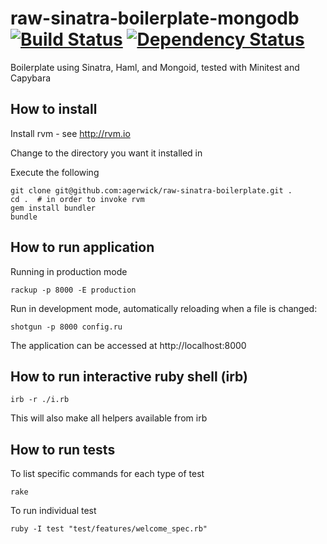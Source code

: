 raw-sinatra-boilerplate-mongodb [![Build Status](https://travis-ci.org/agerwick/raw-sinatra-boilerplate-mongodb.svg?branch=master)](https://travis-ci.org/agerwick/raw-sinatra-boilerplate-mongodb) [![Dependency Status](https://gemnasium.com/agerwick/raw-sinatra-boilerplate-mongodb.svg)](https://gemnasium.com/agerwick/raw-sinatra-boilerplate-mongodb)
=======================


Boilerplate using Sinatra, Haml, and Mongoid, tested with Minitest and Capybara


How to install
--------------

Install rvm - see http://rvm.io

Change to the directory you want it installed in

Execute the following

    git clone git@github.com:agerwick/raw-sinatra-boilerplate.git .
    cd .  # in order to invoke rvm
    gem install bundler
    bundle


How to run application
----------------------

Running in production mode

    rackup -p 8000 -E production

Run in development mode, automatically reloading when a file is changed:

    shotgun -p 8000 config.ru

The application can be accessed at http://localhost:8000


How to run interactive ruby shell (irb)
---------------------------------------

    irb -r ./i.rb

This will also make all helpers available from irb


How to run tests
----------------

To list specific commands for each type of test

    rake

To run individual test

    ruby -I test "test/features/welcome_spec.rb"

